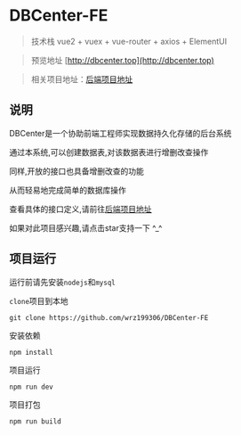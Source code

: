 # DBCenter-FE

> 技术栈 vue2 + vuex + vue-router + axios + ElementUI

> 预览地址 [http://dbcenter.top](http://dbcenter.top)

> 相关项目地址：[后端项目地址](https://github.com/wrz199306/DECenter-BE)

## 说明
DBCenter是一个协助前端工程师实现数据持久化存储的后台系统

通过本系统,可以创建数据表,对该数据表进行增删改查操作

同样,开放的接口也具备增删改查的功能

从而轻易地完成简单的数据库操作

查看具体的接口定义,请前往[后端项目地址](https://github.com/wrz199306/DECenter-BE)

如果对此项目感兴趣,请点击star支持一下 ^_^


## 项目运行

运行前请先安装`nodejs`和`mysql`

`clone`项目到本地

```
git clone https://github.com/wrz199306/DBCenter-FE
```

安装依赖
```
npm install
```

项目运行

```
npm run dev
```

项目打包

```
npm run build
```